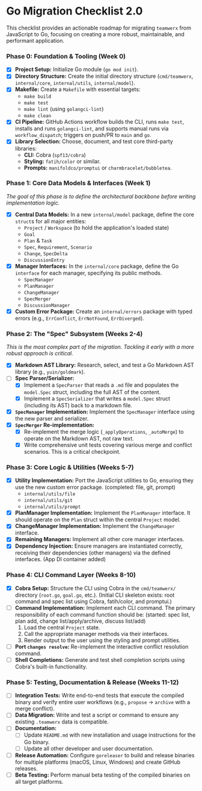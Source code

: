 # Go Migration Checklist 2.0

This checklist provides an actionable roadmap for migrating `teamwerx` from JavaScript to Go, focusing on creating a more robust, maintainable, and performant application.

### Phase 0: Foundation & Tooling (Week 0)

-   [x] **Project Setup:** Initialize Go module (`go mod init`).
-   [x] **Directory Structure:** Create the initial directory structure (`cmd/teamwerx`, `internal/core`, `internal/utils`, `internal/model`).
-   [x] **Makefile:** Create a `Makefile` with essential targets:
    -   `make build`
    -   `make test`
    -   `make lint` (using `golangci-lint`)
    -   `make clean`
-   [x] **CI Pipeline:** GitHub Actions workflow builds the CLI, runs `make test`, installs and runs `golangci-lint`, and supports manual runs via `workflow_dispatch`; triggers on push/PR to `main` and `go`.
-   [x] **Library Selection:** Choose, document, and test core third-party libraries:
    -   **CLI:** Cobra (`spf13/cobra`)
    -   **Styling:** `fatih/color` or similar.
    -   **Prompts:** `manifoldco/promptui` or `charmbracelet/bubbletea`.

### Phase 1: Core Data Models & Interfaces (Week 1)

*The goal of this phase is to define the architectural backbone before writing implementation logic.*

-   [x] **Central Data Models:** In a new `internal/model` package, define the core `struct`s for all major entities:
    -   `Project` / `Workspace` (to hold the application's loaded state)
    -   `Goal`
    -   `Plan` & `Task`
    -   `Spec`, `Requirement`, `Scenario`
    -   `Change`, `SpecDelta`
    -   `DiscussionEntry`
-   [x] **Manager Interfaces:** In the `internal/core` package, define the Go `interface` for each manager, specifying its public methods.
    -   `SpecManager`
    -   `PlanManager`
    -   `ChangeManager`
    -   `SpecMerger`
    -   `DiscussionManager`
-   [x] **Custom Error Package:** Create an `internal/errors` package with typed errors (e.g., `ErrConflict`, `ErrNotFound`, `ErrDiverged`).

### Phase 2: The "Spec" Subsystem (Weeks 2-4)

*This is the most complex part of the migration. Tackling it early with a more robust approach is critical.*

-   [x] **Markdown AST Library:** Research, select, and test a Go Markdown AST library (e.g., `yuin/goldmark`).
-   [ ] **Spec Parser/Serializer:**
    -   [x] Implement a `SpecParser` that reads a `.md` file and populates the `model.Spec` struct, including the full AST of the content.
    -   [x] Implement a `SpecSerializer` that writes a `model.Spec` struct (including its AST) back to a markdown file.
-   [x] **`SpecManager` Implementation:** Implement the `SpecManager` interface using the new parser and serializer.
-   [x] **`SpecMerger` Re-implementation:**
    -   [x] Re-implement the merge logic (`_applyOperations`, `_autoMerge`) to operate on the Markdown AST, not raw text.
    -   [x] Write comprehensive unit tests covering various merge and conflict scenarios. This is a critical checkpoint.

### Phase 3: Core Logic & Utilities (Weeks 5-7)

-   [x] **Utility Implementation:** Port the JavaScript utilities to Go, ensuring they use the new custom error package. (completed: file, git, prompt)
    -   `internal/utils/file`
    -   `internal/utils/git`
    -   `internal/utils/prompt`
-   [x] **PlanManager Implementation:** Implement the `PlanManager` interface. It should operate on the `Plan` struct within the central `Project` model.
-   [x] **ChangeManager Implementation:** Implement the `ChangeManager` interface.
-   [x] **Remaining Managers:** Implement all other core manager interfaces.
-   [x] **Dependency Injection:** Ensure managers are instantiated correctly, receiving their dependencies (other managers) via the defined interfaces. (App DI container added)

### Phase 4: CLI Command Layer (Weeks 8-10)

-   [x] **Cobra Setup:** Structure the CLI using Cobra in the `cmd/teamwerx/` directory (`root.go`, `goal.go`, etc.). (Initial CLI skeleton exists: root command and spec list using Cobra, fatih/color, and promptui.)
-   [ ] **Command Implementation:** Implement each CLI command. The primary responsibility of each command function should be: (started: spec list, plan add, change list/apply/archive, discuss list/add)
    1.  Load the central `Project` state.
    2.  Call the appropriate manager methods via their interfaces.
    3.  Render output to the user using the styling and prompt utilities.
-   [ ] **Port `changes resolve`:** Re-implement the interactive conflict resolution command.
-   [ ] **Shell Completions:** Generate and test shell completion scripts using Cobra's built-in functionality.

### Phase 5: Testing, Documentation & Release (Weeks 11-12)

-   [ ] **Integration Tests:** Write end-to-end tests that execute the compiled binary and verify entire user workflows (e.g., `propose` -> `archive` with a merge conflict).
-   [ ] **Data Migration:** Write and test a script or command to ensure any existing `.teamwerx` data is compatible.
-   [ ] **Documentation:**
    -   [ ] Update `README.md` with new installation and usage instructions for the Go binary.
    -   [ ] Update all other developer and user documentation.
-   [ ] **Release Automation:** Configure `goreleaser` to build and release binaries for multiple platforms (macOS, Linux, Windows) and create GitHub releases.
-   [ ] **Beta Testing:** Perform manual beta testing of the compiled binaries on all target platforms.

